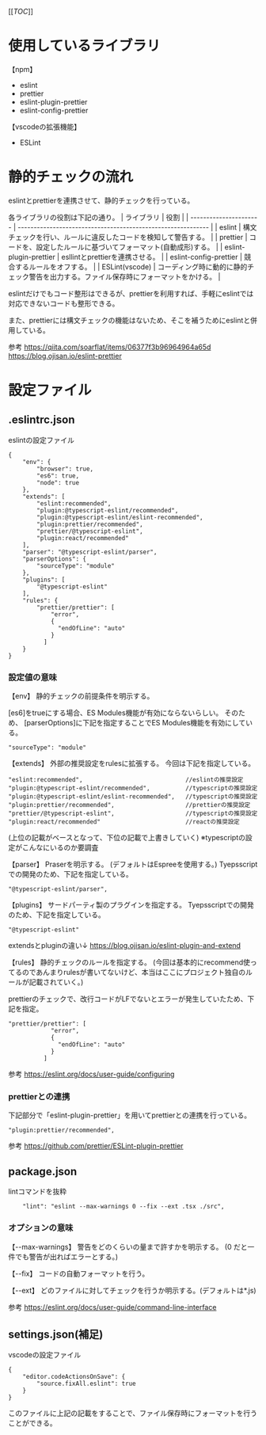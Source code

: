 [[_TOC_]]

# 使用しているライブラリ
【npm】
- eslint
- prettier
- eslint-plugin-prettier
- eslint-config-prettier

【vscodeの拡張機能】
- ESLint

# 静的チェックの流れ
eslintとprettierを連携させて、静的チェックを行っている。

各ライブラリの役割は下記の通り。
| ライブラリ             | 役割                                                         |
| ---------------------- | ------------------------------------------------------------ |
| eslint                 | 構文チェックを行い、ルールに違反したコードを検知して警告する。 |
| prettier               | コードを、設定したルールに基づいてフォーマット(自動成形)する。 |
| eslint-plugin-prettier | esllintとprettierを連携させる。                              |
| eslint-config-prettier | 競合するルールをオフする。                                   |
| ESLint(vscode)         | コーディング時に動的に静的チェック警告を出力する。ファイル保存時にフォーマットをかける。 |

eslintだけでもコード整形はできるが、prettierを利用すれば、手軽にeslintでは対応できないコードも整形できる。

また、prettierには構文チェックの機能はないため、そこを補うためにeslintと併用している。

参考
https://qiita.com/soarflat/items/06377f3b96964964a65d
https://blog.ojisan.io/eslint-prettier

# 設定ファイル
## .eslintrc.json
eslintの設定ファイル
```
{
    "env": {
        "browser": true,
        "es6": true,
        "node": true
    },
    "extends": [
        "eslint:recommended",
        "plugin:@typescript-eslint/recommended",
        "plugin:@typescript-eslint/eslint-recommended",
        "plugin:prettier/recommended",
        "prettier/@typescript-eslint",
        "plugin:react/recommended"
    ],
    "parser": "@typescript-eslint/parser",
    "parserOptions": {
        "sourceType": "module"
    },
    "plugins": [
        "@typescript-eslint"
    ],
    "rules": {
        "prettier/prettier": [
            "error",
            {
              "endOfLine": "auto"
            }
          ]
    }
}
```
### 設定値の意味
【env】
静的チェックの前提条件を明示する。

[es6]をtrueにする場合、ES Modules機能が有効にならないらしい。
そのため、
[parserOptions]に下記を指定することでES Modules機能を有効にしている。
```
"sourceType": "module"
```

【extends】
外部の推奨設定をrulesに拡張する。
今回は下記を指定している。
```
"eslint:recommended",                             //eslintの推奨設定
"plugin:@typescript-eslint/recommended",          //typescriptの推奨設定
"plugin:@typescript-eslint/eslint-recommended",   //typescriptの推奨設定
"plugin:prettier/recommended",                    //prettierの推奨設定
"prettier/@typescript-eslint",                    //typescriptの推奨設定
"plugin:react/recommended"                        //reactの推奨設定
```
(上位の記載がベースとなって、下位の記載で上書きしていく)
※typescriptの設定がこんなにいるのか要調査

【parser】
Praserを明示する。
(デフォルトはEspreeを使用する。)
Tyepsscriptでの開発のため、下記を指定している。
```
"@typescript-eslint/parser",
```

【plugins】
サードパーティ製のプラグインを指定する。
Tyepsscriptでの開発のため、下記を指定している。
```
"@typescript-eslint"
```

extendsとpluginの違い↓
https://blog.ojisan.io/eslint-plugin-and-extend

【rules】
静的チェックのルールを指定する。
(今回は基本的にrecommend使ってるのであんまりrulesが書いてないけど、本当はここにプロジェクト独自のルールが記載されていく。)

prettierのチェックで、改行コードがLFでないとエラーが発生していたため、下記を指定。
```
"prettier/prettier": [
            "error",
            {
              "endOfLine": "auto"
            }
          ]
```

参考
https://eslint.org/docs/user-guide/configuring

### prettierとの連携
下記部分で「eslint-plugin-prettier」を用いてprettierとの連携を行っている。
```
"plugin:prettier/recommended",
```
参考
https://github.com/prettier/ESLint-plugin-prettier

## package.json
lintコマンドを抜粋
```
    "lint": "eslint --max-warnings 0 --fix --ext .tsx ./src",
```
### オプションの意味
【--max-warnings】
警告をどのくらいの量まで許すかを明示する。
(0 だと一件でも警告が出ればエラーとする。)

【--fix】
コードの自動フォーマットを行う。

【--ext】
どのファイルに対してチェックを行うか明示する。(デフォルトは*.js)

参考
https://eslint.org/docs/user-guide/command-line-interface

## settings.json(補足)
vscodeの設定ファイル
```
{
    "editor.codeActionsOnSave": {
        "source.fixAll.eslint": true
    }
}

```
このファイルに上記の記載をすることで、ファイル保存時にフォーマットを行うことができる。